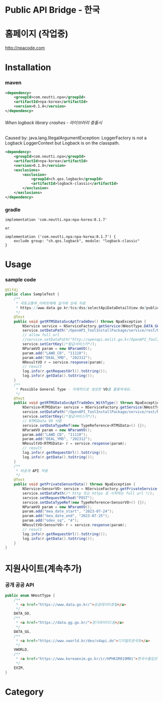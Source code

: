 # Public API Bridge - 한국

# 홈페이지 (작업중)
http://npacode.com

# Installation 
### maven
```xml
<dependency>
    <groupId>com.neutti.npa</groupId>
    <artifactId>npa-korea</artifactId>
    <version>0.1.8</version>
</dependency>
```
###### When logback library crashes - 라이브러리 충돌시
Caused by: java.lang.IllegalArgumentException: LoggerFactory is not a Logback LoggerContext but Logback is on the classpath.
```xml
<dependency>
    <groupId>com.neutti.npa</groupId>
    <artifactId>npa-korea</artifactId>
    <version>0.1.8</version>
    <exclusions>
        <exclusion>
            <groupId>ch.qos.logback</groupId>
            <artifactId>logback-classic</artifactId>
        </exclusion>
    </exclusions>
</dependency>
```

### gradle
    implementation 'com.neutti.npa:npa-korea:0.1.7'
    
    or
    
    implementation ('com.neutti.npa:npa-korea:0.1.7') {
        exclude group: "ch.qos.logback", module: "logback-classic"
    }

# Usage
### sample code
```java
@Slf4j
public class SampleTest {
    /**
     * 국토교통부_아파트매매 실거래 상세 자료
     * https://www.data.go.kr/tcs/dss/selectApiDataDetailView.do?publicDataPk=15057511
     */
    @Test
    public void getRTMSDataSvcAptTradeDev() throws NpaException {
        NService service = NServiceFactory.getService(NHostType.DATA_GO);
        service.setDataPath("/OpenAPI_ToolInstallPackage/service/rest/RTMSOBJSvc/getRTMSDataSvcAptTradeDev");
        // allow full url
        //service.setDataPath("http://openapi.molit.go.kr/OpenAPI_ToolInstallPackage/service/rest/RTMSOBJSvc/getRTMSDataSvcAptTradeDev");
        service.setCertKey(/*발급서비스키*/);
        NParamVO param = new NParamVO();
        param.add("LAWD_CD", "11110");
        param.add("DEAL_YMD", "202312");
        NResultVO r = service.response(param);
        // result
        log.info(r.getRequestUrl().toString());
        log.info(r.getData().toString());
    }
    /**
     * Possible General Type - 자체적으로 생성한 VO를 활용하세요.
     */
    @Test
    public void getRTMSDataSvcAptTradeDev_WithType() throws NpaException {
        NService<RTMSData> service = NServiceFactory.getService(NHostType.DATA_GO);
        service.setDataPath("/OpenAPI_ToolInstallPackage/service/rest/RTMSOBJSvc/getRTMSDataSvcAptTradeDev");
        service.setCertKey(/*발급서비스키*/);
        // RTMSData VO 사용
        service.setDataTypeRef(new TypeReference<RTMSData>() {});
        NParamVO param = new NParamVO();
        param.add("LAWD_CD", "11110");
        param.add("DEAL_YMD", "202312");
        NResultVO<RTMSData> r = service.response(param);
        // result
        log.info(r.getRequestUrl().toString());
        log.info(r.getData().toString());
    }
    /**
     * 비공개 API 적용 
     */
    @Test
    public void getPrivateSensorData() throws NpaException {
        NService<SensorVO> service = NServiceFactory.getPrivateService();
        service.setDataPath(/* http 또는 https 로 시작하는 full url */);
        service.setRequestMethod("POST");
        service.setDataTypeRef(new TypeReference<SensorVO>() {});
        NParamVO param = new NParamVO();
        param.add("mea_date_start", "2023-07-24");
        param.add("mea_date_end", "2023-07-25");
        param.add("odev_sq", "4");
        NResultVO<SensorVO> r = service.response(param);
        // result
        log.info(r.getRequestUrl().toString());
        log.info(r.getData().toString());
    }
}
```

# 지원사이트(계속추가)
### 공개 공공 API
```java
public enum NHostType {
    /**
     * <a href="https://www.data.go.kr/">공공데이터포털</a>
     */
    DATA_GO,
    /**
     * <a href="https://data.gg.go.kr/">경기데이터드림</a>
     */
    DATA_GG,
    /**
     * <a href="https://www.vworld.kr/dev/v4api.do">디지털트윈국토</a>
     */
    VWORLD,
    /**
     * <a href="https://www.koreaexim.go.kr/ir/HPHKIR019M01">한국수출입은행</a>
     */
    EXIM,
}
```

# Category
